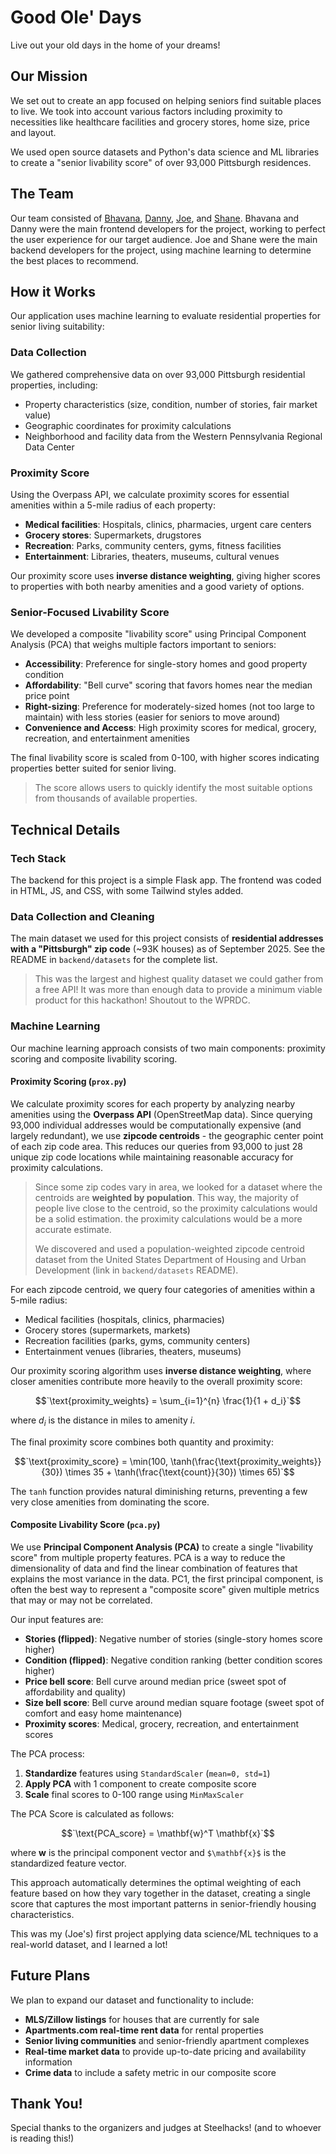 # Good Ole' Days

Live out your old days in the home of your dreams!

## Our Mission

We set out to create an app focused on helping seniors find suitable places to live. We took into account various factors including proximity to necessities like healthcare facilities and grocery stores, home size, price and layout.

We used open source datasets and Python's data science and ML libraries to create a "senior livability score" of over 93,000 Pittsburgh residences.

## The Team

Our team consisted of [Bhavana](https://github.com/bhavana-pixel), [Danny](https://github.com/dannylawler), [Joe](https://github.com/joe-magg), and [Shane](https://github.com/shane-thoma). Bhavana and Danny were the main frontend developers for the project, working to perfect the user experience for our target audience. Joe and Shane were the main backend developers for the project, using machine learning to determine the best places to recommend.

## How it Works

Our application uses machine learning to evaluate residential properties for senior living suitability:

### Data Collection

We gathered comprehensive data on over 93,000 Pittsburgh residential properties, including:

- Property characteristics (size, condition, number of stories, fair market value)
- Geographic coordinates for proximity calculations
- Neighborhood and facility data from the Western Pennsylvania Regional Data Center

### Proximity Score

Using the Overpass API, we calculate proximity scores for essential amenities within a 5-mile radius of each property:

- **Medical facilities**: Hospitals, clinics, pharmacies, urgent care centers
- **Grocery stores**: Supermarkets, drugstores
- **Recreation**: Parks, community centers, gyms, fitness facilities
- **Entertainment**: Libraries, theaters, museums, cultural venues

Our proximity score uses **inverse distance weighting**, giving higher scores to properties with both nearby amenities and a good variety of options.

### Senior-Focused Livability Score

We developed a composite "livability score" using Principal Component Analysis (PCA) that weighs multiple factors important to seniors:

- **Accessibility**: Preference for single-story homes and good property condition
- **Affordability**: "Bell curve" scoring that favors homes near the median price point
- **Right-sizing**: Preference for moderately-sized homes (not too large to maintain) with less stories (easier for seniors to move around)
- **Convenience and Access**: High proximity scores for medical, grocery, recreation, and entertainment amenities

The final livability score is scaled from 0-100, with higher scores indicating properties better suited for senior living.
> The score allows users to quickly identify the most suitable options from thousands of available properties.

## Technical Details

### Tech Stack

The backend for this project is a simple Flask app. The frontend was coded in HTML, JS, and CSS, with some Tailwind styles added.

### Data Collection and Cleaning

The main dataset we used for this project consists of **residential addresses with a "Pittsburgh" zip code** (~93K houses) as of September 2025. See the README in `backend/datasets` for the complete list.
> This was the largest and highest quality dataset we could gather from a free API! It was more than enough data to provide a minimum viable product for this hackathon! Shoutout to the WPRDC.

### Machine Learning

Our machine learning approach consists of two main components: proximity scoring and composite livability scoring.

#### Proximity Scoring (`prox.py`)

We calculate proximity scores for each property by analyzing nearby amenities using the **Overpass API** (OpenStreetMap data). Since querying 93,000 individual addresses would be computationally expensive (and largely redundant), we use **zipcode centroids** - the geographic center point of each zip code area. This reduces our queries from 93,000 to just 28 unique zip code locations while maintaining reasonable accuracy for proximity calculations.
> Since some zip codes vary in area, we looked for a dataset where the centroids are **weighted by population**. This way, the majority of people live close to the centroid, so the proximity calculations would be a solid estimation. the proximity calculations would be a more accurate estimate.
>
> We discovered and used a population-weighted zipcode centroid dataset from the United States Department of Housing and Urban Development (link in `backend/datasets` README).

For each zipcode centroid, we query four categories of amenities within a 5-mile radius:

- Medical facilities (hospitals, clinics, pharmacies)
- Grocery stores (supermarkets, markets)
- Recreation facilities (parks, gyms, community centers)  
- Entertainment venues (libraries, theaters, museums)

Our proximity scoring algorithm uses **inverse distance weighting**, where closer amenities contribute more heavily to the overall proximity score:

$$`\text{proximity_weights} = \sum_{i=1}^{n} \frac{1}{1 + d_i}`$$ 

where $`d_i`$ is the distance in miles to amenity $`i`$.

The final proximity score combines both quantity and proximity:

$$`\text{proximity_score} = \min(100, \tanh(\frac{\text{proximity_weights}}{30}) \times 35 + \tanh(\frac{\text{count}}{30}) \times 65)`$$

The `tanh` function provides natural diminishing returns, preventing a few very close amenities from dominating the score.

#### Composite Livability Score (`pca.py`)

We use **Principal Component Analysis (PCA)** to create a single "livability score" from multiple property features. PCA is a way to reduce the dimensionality of data and find the linear combination of features that explains the most variance in the data. PC1, the first principal component, is often the best way to represent a "composite score" given multiple metrics that may or may not be correlated.

Our input features are:

- **Stories (flipped)**: Negative number of stories (single-story homes score higher)
- **Condition (flipped)**: Negative condition ranking (better condition scores higher)
- **Price bell score**: Bell curve around median price (sweet spot of affordability and quality)
- **Size bell score**: Bell curve around median square footage (sweet spot of comfort and easy home maintenance)
- **Proximity scores**: Medical, grocery, recreation, and entertainment scores

The PCA process:

1. **Standardize** features using `StandardScaler` (`mean=0, std=1`)
2. **Apply PCA** with 1 component to create composite score
3. **Scale** final scores to 0-100 range using `MinMaxScaler`

The PCA Score is calculated as follows:

$$`\text{PCA_score} = \mathbf{w}^T \mathbf{x}`$$

where $`\mathbf{w}`$ is the principal component vector and `$\mathbf{x}$` is the standardized feature vector.

This approach automatically determines the optimal weighting of each feature based on how they vary together in the dataset, creating a single score that captures the most important patterns in senior-friendly housing characteristics.

This was my (Joe's) first project applying data science/ML techniques to a real-world dataset, and I learned a lot!

## Future Plans

We plan to expand our dataset and functionality to include:

- **MLS/Zillow listings** for houses that are currently for sale
- **Apartments.com real-time rent data** for rental properties
- **Senior living communities** and senior-friendly apartment complexes
- **Real-time market data** to provide up-to-date pricing and availability information
- **Crime data** to include a safety metric in our composite score

## Thank You!

Special thanks to the organizers and judges at Steelhacks! (and to whoever is reading this!)
